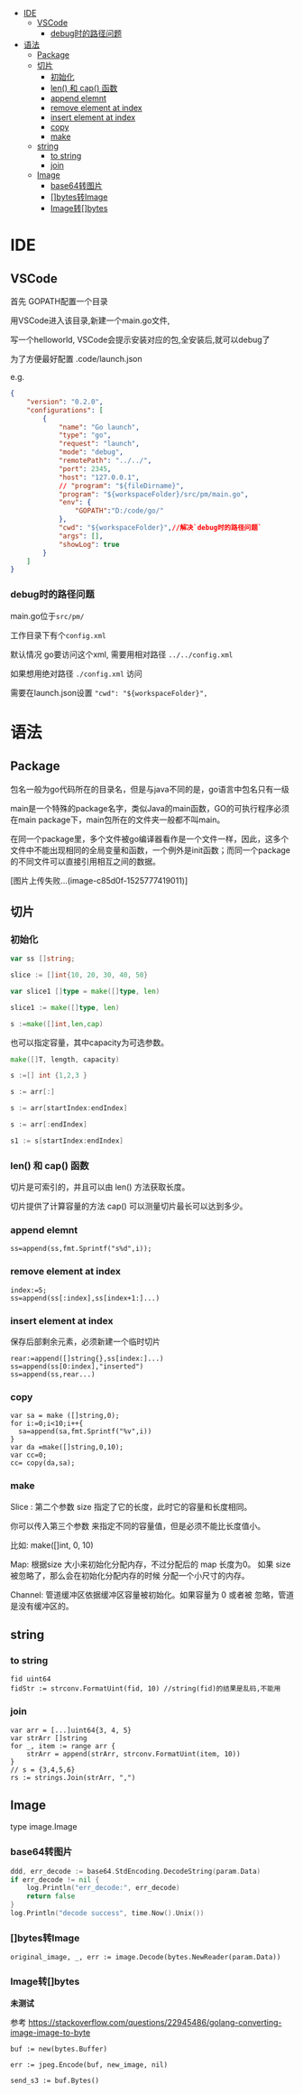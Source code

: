 ﻿<!-- TOC -->

- [IDE](#ide)
    - [VSCode](#vscode)
        - [debug时的路径问题](#debug时的路径问题)
- [语法](#语法)
    - [Package](#package)
    - [切片](#切片)
        - [初始化](#初始化)
        - [len() 和 cap() 函数](#len-和-cap-函数)
        - [append elemnt](#append-elemnt)
        - [remove element at index](#remove-element-at-index)
        - [insert element at index](#insert-element-at-index)
        - [copy](#copy)
        - [make](#make)
    - [string](#string)
        - [to string](#to-string)
        - [join](#join)
    - [Image](#image)
        - [base64转图片](#base64转图片)
        - [[]bytes转Image](#bytes转image)
        - [Image转[]bytes](#image转bytes)

<!-- /TOC -->

# IDE

## VSCode

首先 GOPATH配置一个目录

用VSCode进入该目录,新建一个main.go文件,

写一个helloworld, VSCode会提示安装对应的包,全安装后,就可以debug了

为了方便最好配置  .code/launch.json

e.g.
```json
{
    "version": "0.2.0",
    "configurations": [
        {
            "name": "Go launch",
            "type": "go",
            "request": "launch",
            "mode": "debug",
            "remotePath": "../../",
            "port": 2345,
            "host": "127.0.0.1",
            // "program": "${fileDirname}",
            "program": "${workspaceFolder}/src/pm/main.go",
            "env": {
                "GOPATH":"D:/code/go/" 
            },
            "cwd": "${workspaceFolder}",//解决`debug时的路径问题`
            "args": [],
            "showLog": true
        }
    ]
}
```
### debug时的路径问题

main.go位于`src/pm/`

工作目录下有个`config.xml`

默认情况 go要访问这个xml, 需要用相对路径 `../../config.xml`

如果想用绝对路径 `./config.xml` 访问

需要在launch.json设置 `"cwd": "${workspaceFolder}",`

# 语法
## Package

包名一般为go代码所在的目录名，但是与java不同的是，go语言中包名只有一级

main是一个特殊的package名字，类似Java的main函数，GO的可执行程序必须在main package下，main包所在的文件夹一般都不叫main。

在同一个package里，多个文件被go编译器看作是一个文件一样，因此，这多个文件中不能出现相同的全局变量和函数，一个例外是init函数；而同一个package的不同文件可以直接引用相互之间的数据。

[图片上传失败...(image-c85d0f-1525777419011)]

## 切片

### 初始化
```Go
var ss []string;

slice := []int{10, 20, 30, 40, 50}

var slice1 []type = make([]type, len)

slice1 := make([]type, len)

s :=make([]int,len,cap)
```
也可以指定容量，其中capacity为可选参数。
```Go
make([]T, length, capacity)

s :=[] int {1,2,3 }

s := arr[:]

s := arr[startIndex:endIndex]

s := arr[:endIndex]

s1 := s[startIndex:endIndex]
```
### len() 和 cap() 函数

切片是可索引的，并且可以由 len() 方法获取长度。

切片提供了计算容量的方法 cap() 可以测量切片最长可以达到多少。

### append elemnt
```
ss=append(ss,fmt.Sprintf("s%d",i));
```

### remove element at index

```
index:=5;
ss=append(ss[:index],ss[index+1:]...)

```

### insert element at index

保存后部剩余元素，必须新建一个临时切片
```
rear:=append([]string{},ss[index:]...)
ss=append(ss[0:index],"inserted")
ss=append(ss,rear...)
```

### copy

```
var sa = make ([]string,0);
for i:=0;i<10;i++{
  sa=append(sa,fmt.Sprintf("%v",i))
}
var da =make([]string,0,10);
var cc=0;
cc= copy(da,sa);
```
### make

Slice : 第二个参数 size 指定了它的长度，此时它的容量和长度相同。

你可以传入第三个参数 来指定不同的容量值，但是必须不能比长度值小。

比如: make([]int, 0, 10)

Map: 根据size 大小来初始化分配内存，不过分配后的 map 长度为0。 如果 size 被忽略了，那么会在初始化分配内存的时候 分配一个小尺寸的内存。

Channel: 管道缓冲区依据缓冲区容量被初始化。如果容量为 0 或者被 忽略，管道是没有缓冲区的。

## string

### to string
```
fid uint64
fidStr := strconv.FormatUint(fid, 10) //string(fid)的结果是乱码,不能用
```

### join

```
var arr = [...]uint64{3, 4, 5}
var strArr []string
for _, item := range arr {
    strArr = append(strArr, strconv.FormatUint(item, 10))
}
// s = {3,4,5,6}
rs := strings.Join(strArr, ",")
```
## Image

type image.Image

### base64转图片
```Go
ddd, err_decode := base64.StdEncoding.DecodeString(param.Data)
if err_decode != nil {
    log.Println("err_decode:", err_decode)
    return false
}
log.Println("decode success", time.Now().Unix())
```

### []bytes转Image
```
original_image, _, err := image.Decode(bytes.NewReader(param.Data))
```
### Image转[]bytes

**未测试** 

参考 <https://stackoverflow.com/questions/22945486/golang-converting-image-image-to-byte>

```
buf := new(bytes.Buffer)

err := jpeg.Encode(buf, new_image, nil)

send_s3 := buf.Bytes()
```